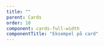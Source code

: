 ```yaml
---
title: ""
parent: Cards
order: 10
component: cards-full-width
componentTitle: "Eksempel på card"
---
```

